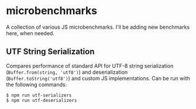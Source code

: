 # microbenchmarks

A collection of various JS microbenchmarks. I'll be adding new benchmarks here, when needed.

## UTF String Serialization

Compares performance of standard API for UTF-8 string serialization (`Buffer.from(string, 'utf8')`) and deserialization (`Buffer.toString('utf8')`) and custom JS implementations. Can be run with the following commands:

```
$ npm run utf-serializers
$ npm run utf-deserializers
```
